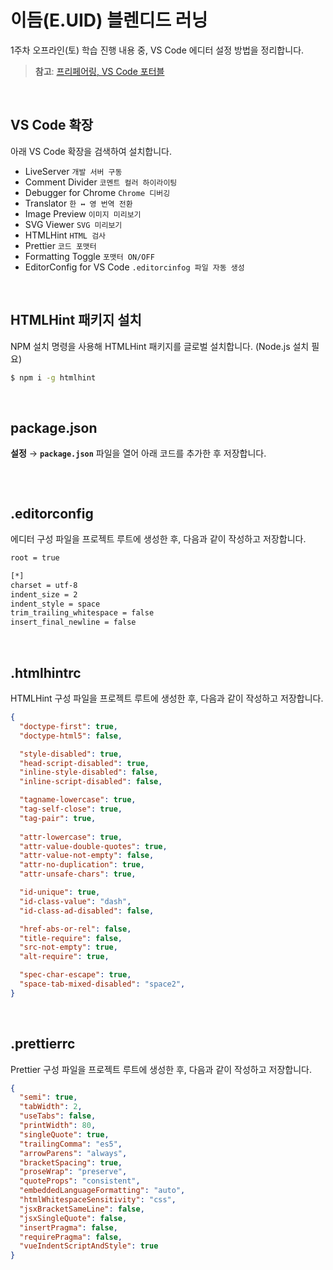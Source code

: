 # 이듬(E.UID) 블렌디드 러닝

1주차 오프라인(토) 학습 진행 내용 중, VS Code 에디터 설정 방법을 정리합니다.

> **참고**: [프리페어링, VS Code 포터블](https://xn--xy1bk56a.run/preparing-for-class/guidebook/Editor.html#%ED%8F%AC%ED%84%B0%EB%B8%94-%EB%AA%A8%EB%93%9C)

<br/>

## VS Code 확장

아래 VS Code 확장을 검색하여 설치합니다.

- LiveServer `개발 서버 구동`
- Comment Divider `코멘트 컬러 하이라이팅`
- Debugger for Chrome `Chrome 디버깅`
- Translator `한 ↔ 영 번역 전환`
- Image Preview `이미지 미리보기`
- SVG Viewer `SVG 미리보기`
- HTMLHint `HTML 검사`
- Prettier `코드 포맷터`
- Formatting Toggle `포맷터 ON/OFF`
- EditorConfig for VS Code `.editorcinfog 파일 자동 생성`

<br/>

## HTMLHint 패키지 설치

NPM 설치 명령을 사용해 HTMLHint 패키지를 글로벌 설치합니다. (Node.js 설치 필요)

```sh
$ npm i -g htmlhint
```

<br/>

## package.json

**설정** → **`package.json`** 파일을 열어 아래 코드를 추가한 후 저장합니다.

```jsonc
```

<br/>

## .editorconfig

에디터 구성 파일을 프로젝트 루트에 생성한 후, 다음과 같이 작성하고 저장합니다.

```sh
root = true

[*]
charset = utf-8
indent_size = 2
indent_style = space
trim_trailing_whitespace = false
insert_final_newline = false
```

<br/>

## .htmlhintrc

HTMLHint 구성 파일을 프로젝트 루트에 생성한 후, 다음과 같이 작성하고 저장합니다.

```json
{
  "doctype-first": true,
  "doctype-html5": false,

  "style-disabled": true,
  "head-script-disabled": true,
  "inline-style-disabled": false,
  "inline-script-disabled": false,

  "tagname-lowercase": true,
  "tag-self-close": true,
  "tag-pair": true,
  
  "attr-lowercase": true,
  "attr-value-double-quotes": true,
  "attr-value-not-empty": false,
  "attr-no-duplication": true,
  "attr-unsafe-chars": true,

  "id-unique": true,
  "id-class-value": "dash",
  "id-class-ad-disabled": false,

  "href-abs-or-rel": false,
  "title-require": false,
  "src-not-empty": true,
  "alt-require": true,

  "spec-char-escape": true,
  "space-tab-mixed-disabled": "space2",
}
```

<br/>

## .prettierrc

Prettier 구성 파일을 프로젝트 루트에 생성한 후, 다음과 같이 작성하고 저장합니다.

```json
{
  "semi": true,
  "tabWidth": 2,
  "useTabs": false,
  "printWidth": 80,
  "singleQuote": true,
  "trailingComma": "es5",
  "arrowParens": "always",
  "bracketSpacing": true,
  "proseWrap": "preserve",
  "quoteProps": "consistent",
  "embeddedLanguageFormatting": "auto",
  "htmlWhitespaceSensitivity": "css",
  "jsxBracketSameLine": false,
  "jsxSingleQuote": false,
  "insertPragma": false,
  "requirePragma": false,
  "vueIndentScriptAndStyle": true
}
```